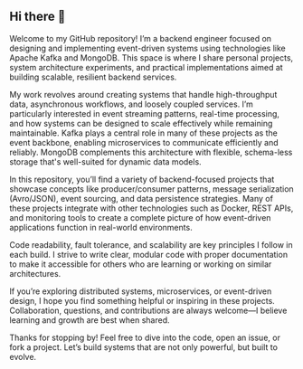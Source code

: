 ## Hi there 👋

Welcome to my GitHub repository! I’m a backend engineer focused on designing and implementing event-driven systems using technologies like Apache Kafka and MongoDB. This space is where I share personal projects, system architecture experiments, and practical implementations aimed at building scalable, resilient backend services.

My work revolves around creating systems that handle high-throughput data, asynchronous workflows, and loosely coupled services. I’m particularly interested in event streaming patterns, real-time processing, and how systems can be designed to scale effectively while remaining maintainable. Kafka plays a central role in many of these projects as the event backbone, enabling microservices to communicate efficiently and reliably. MongoDB complements this architecture with flexible, schema-less storage that's well-suited for dynamic data models.

In this repository, you’ll find a variety of backend-focused projects that showcase concepts like producer/consumer patterns, message serialization (Avro/JSON), event sourcing, and data persistence strategies. Many of these projects integrate with other technologies such as Docker, REST APIs, and monitoring tools to create a complete picture of how event-driven applications function in real-world environments.

Code readability, fault tolerance, and scalability are key principles I follow in each build. I strive to write clear, modular code with proper documentation to make it accessible for others who are learning or working on similar architectures.

If you’re exploring distributed systems, microservices, or event-driven design, I hope you find something helpful or inspiring in these projects. Collaboration, questions, and contributions are always welcome—I believe learning and growth are best when shared.

Thanks for stopping by! Feel free to dive into the code, open an issue, or fork a project. Let’s build systems that are not only powerful, but built to evolve.



